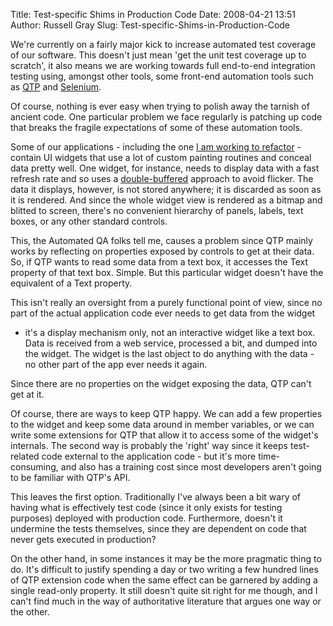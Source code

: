 Title: Test-specific Shims in Production Code
Date: 2008-04-21 13:51
Author: Russell Gray
Slug: Test-specific-Shims-in-Production-Code

We're currently on a fairly major kick to increase automated test coverage of
our software. This doesn't just mean 'get the unit test coverage up to
scratch', it also means we are working towards full end-to-end integration
testing using, amongst other tools, some front-end automation tools such as
[QTP][1] and [Selenium][2].

Of course, nothing is ever easy when trying to polish away the tarnish
of ancient code. One particular problem we face regularly is patching up
code that breaks the fragile expectations of some of these automation
tools.

Some of our applications - including the one [I am working to refactor][3] -
contain UI widgets that use a lot of custom painting routines and conceal data
pretty well. One widget, for instance, needs to display data with a fast
refresh rate and so uses a [double-buffered][4] approach to avoid flicker. The
data it displays, however, is not stored anywhere; it is discarded as soon as
it is rendered. And since the whole widget view is rendered as a bitmap and
blitted to screen, there's no convenient hierarchy of panels, labels, text
boxes, or any other standard controls.

This, the Automated QA folks tell me, causes a problem since QTP mainly works
by reflecting on properties exposed by controls to get at their data. So, if
QTP wants to read some data from a text box, it accesses the Text property of
that text box. Simple. But this particular widget doesn't have the equivalent
of a Text property.

This isn't really an oversight from a purely functional point of view, since
no part of the actual application code ever needs to get data from the widget
- it's a display mechanism only, not an interactive widget like a text box.
Data is received from a web service, processed a bit, and dumped into the
widget. The widget is the last object to do anything with the data - no other
part of the app ever needs it again.

Since there are no properties on the widget exposing the data, QTP can't get
at it.

Of course, there are ways to keep QTP happy. We can add a few properties to
the widget and keep some data around in member variables, or we can write some
extensions for QTP that allow it to access some of the widget's internals. The
second way is probably the 'right' way since it keeps test-related code
external to the application code - but it's more time-consuming, and also has
a training cost since most developers aren't going to be familiar with QTP's
API.

This leaves the first option. Traditionally I've always been a bit wary of
having what is effectively test code (since it only exists for testing
purposes) deployed with production code. Furthermore, doesn't it undermine the
tests themselves, since they are dependent on code that never gets executed in
production?

On the other hand, in some instances it may be the more pragmatic thing to do.
It's difficult to justify spending a day or two writing a few hundred lines of
QTP extension code when the same effect can be garnered by adding a single
read-only property. It still doesn't quite sit right for me though, and I
can't find much in the way of authoritative literature that argues one way or
the other.


[1]: http://en.wikipedia.org/wiki/QuickTest_Professional
[2]: http://selenium.openqa.org/
[3]: {filename}/development/The-P.G.-Wodehouse-Method-Of-Refactoring.md
[4]: http://en.wikipedia.org/wiki/Double_buffering#Double_Buffering_in_Computer_Graphics
